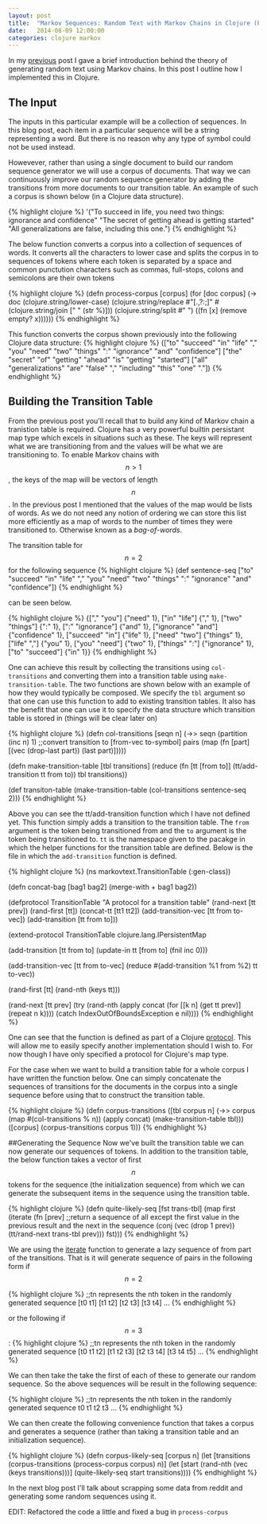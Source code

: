 ```yaml
---
layout: post
title:  "Markov Sequences: Random Text with Markov Chains in Clojure (Part 2)"
date:   2014-08-09 12:00:00
categories: clojure markov
---
```


In my [previous]({{page.previous.url}}) post I gave a brief introduction behind the theory of generating random text using Markov chains. In this post I outline how I implemented this in Clojure.

## The Input
The inputs in this particular example will be a collection of sequences. In this blog post, each item in a particular sequence will be a string representing a word. But there is no reason why any type of symbol could not be used instead. 

Howevever, rather than using a single document to build our random sequence generator we will use a corpus of documents. That way we can continuously improve our random sequence generator by adding the transitions from more documents to our transition table. An example of such a corpus is shown below (in a Clojure data structure).

{% highlight clojure %}
'("To succeed in life, you need two things: ignorance and confidence"
  "The secret of getting ahead is getting started"
  "All generalizations are false, including this one.")
{% endhighlight %}

The below function converts a corpus into a collection of sequences of words. It converts all the characters to lower case and splits the corpus in to sequences of tokens where each token is separated by a space and common punctution characters such as commas, full-stops, colons and semicolons are their own tokens

{% highlight clojure %}
(defn process-corpus [corpus]
  (for [doc corpus]
    (-> doc
         (clojure.string/lower-case)
         (clojure.string/replace #"[\.,?:;]" #(clojure.string/join [" " (str %)]))
         (clojure.string/split #" ")
         ((fn [x] (remove empty? x))))))
{% endhighlight %}

This function converts the corpus shown previously into the following Clojure data structure:
{% highlight clojure %}
(["to" "succeed" "in" "life" "," "you" "need" "two" "things" ":" "ignorance" "and" "confidence"]
 ["the" "secret" "of" "getting" "ahead" "is" "getting" "started"]
 ["all" "generalizations" "are" "false" "," "including" "this" "one" "."])
{% endhighlight %}

## Building the Transition Table
From the previous post you'll recall that to build any kind of Markov chain a tranistion table is required. Clojure has a very powerful builtin persistant map type which excels in situations such as these. The keys will represent what we are transitioning from and the values will be what we are transitioning to. To enable Markov chains with $$n > 1$$, the keys of the map will be vectors of length $$n$$.
In the previous post I mentioned that the values of the map would be lists of words. As we do not need any notion of ordering we can store this list more efficiently as a map of words to the number of times they were transitioned to. Otherwise known as a *bag-of-words*.

The transition table for $$n = 2$$ for the following sequence
{% highlight clojure %}
(def sentence-seq ["to" "succeed" "in" "life" "," "you" "need" "two" "things" ":" "ignorance" "and" "confidence"])
{% endhighlight %}

can be seen below.

{% highlight clojure %}
{["," "you"] {"need" 1},
 ["in" "life"] {"," 1},
 ["two" "things"] {":" 1},
 [":" "ignorance"] {"and" 1},
 ["ignorance" "and"] {"confidence" 1},
 ["succeed" "in"] {"life" 1},
 ["need" "two"] {"things" 1},
 ["life" ","] {"you" 1},
 ["you" "need"] {"two" 1},
 ["things" ":"] {"ignorance" 1},
 ["to" "succeed"] {"in" 1}}
 {% endhighlight %}

One can achieve this result by collecting the transitions using <code>col-transitions</code> and converting them into a transition table using <code>make-transition-table</code>. The two functions are shown below with an example of how they would typically be composed. We specify the <code>tbl</code> argument so that one can use this function to add to existing transition tables. It also has the benefit that one can use it to specify the data structure which transition table is stored in (things will be clear later on)

{% highlight clojure %}
(defn col-transitions [seqn n]
  (->> seqn
       (partition (inc n) 1)
       ;;convert transition to [from-vec to-symbol] pairs
       (map (fn [part] [(vec (drop-last part)) (last part)]))))

(defn make-transition-table [tbl transitions]
  (reduce (fn [tt [from to]] (tt/add-transition tt from to)) tbl transitions))

(def transiton-table 
 (make-transition-table 
   (col-transitions sentence-seq 2)))
{% endhighlight %}


Above you can see the tt/add-transition function which I have not defined yet. This function simply adds a transition to the transition table. The <code>from</code> argument is the token being transitioned from and the <code>to</code> argument is the token being transitioned to. <code>tt</code> is the namespace given to the pacakge in which the helper functions for the transition table are defined. Below is the file in which the <code>add-transition</code> function is defined.

{% highlight clojure %}
(ns markovtext.TransitionTable
  (:gen-class))

(defn concat-bag [bag1 bag2]
  (merge-with + bag1 bag2))

(defprotocol TransitionTable
  "A protocol for a transition table"
  (rand-next [tt prev])
  (rand-first [tt])
  (concat-tt [tt1 tt2])
  (add-transition-vec [tt from to-vec])
  (add-transition [tt from to]))

(extend-protocol TransitionTable
  clojure.lang.IPersistentMap

  (add-transition [tt from to]
    (update-in tt [from to] (fnil inc 0)))

  (add-transition-vec [tt from to-vec]
    (reduce #(add-transition %1 from %2) tt to-vec))

  (rand-first [tt]
    (rand-nth (keys tt)))

  (rand-next [tt prev]
    (try
      (rand-nth (apply concat (for [[k n] (get tt prev)] (repeat n k))))
      (catch IndexOutOfBoundsException e nil))))
{% endhighlight %}

One can see that the function is defined as part of a Clojure [protocol](http://clojure.org/protocols). This will allow me to easily specify another implementation should I wish to. For now though I have only specified a protocol for Clojure's map type.

For the case when we want to build a transition table for a whole corpus I have written the function below. One can simply concatenate the sequences of transitions for the documents in the corpus into a single sequence before using that to construct the transition table.

{% highlight clojure %}
(defn corpus-transitions
  ([tbl corpus n]
      (->> corpus
           (map #(col-transitions % n))
           (apply concat)
           (make-transition-table tbl)))
  ([corpus] (corpus-transitions corpus 1)))
{% endhighlight %}

##Generating the Sequence
Now we've built the transition table we can now generate our sequences of tokens. In addition to the transition table, the below function takes a vector of first $$n$$ tokens for the sequence (the initialization sequence) from which we can generate the subsequent items in the sequence using the transition table.

{% highlight clojure %}
(defn quite-likely-seq [fst trans-tbl]
  (map
   first
   (iterate
    (fn [prev]
      ;;return a sequence of all except the first value in the previous result and the next in the sequence
      (conj (vec (drop 1 prev)) (tt/rand-next trans-tbl prev)))
    fst)))
{% endhighlight %}

We are using the [iterate](http://clojuredocs.org/clojure_core/clojure.core/iterate) function to generate a lazy sequence of from part of the transitions. That is it will generate sequence of pairs in the following form if $$n=2$$

{% highlight clojure %}
;;tn represents the nth token in the randomly generated sequence
[t0 t1] [t1 t2] [t2 t3] [t3 t4] ...
{% endhighlight %}

or the following if $$n=3$$:
{% highlight clojure %}
;;tn represents the nth token in the randomly generated sequence
[t0 t1 t2] [t1 t2 t3] [t2 t3 t4] [t3 t4 t5] ...
{% endhighlight %}

We can then take the take the first of each of these to generate our random sequence. So the above sequences will be result in the following sequence:

{% highlight clojure %}
;;tn represents the nth token in the randomly generated sequence
t0 t1 t2 t3 ...
{% endhighlight %}

We can then create the following convenience function that takes a corpus and generates a sequence (rather than taking a transition table and an initialization sequence).

{% highlight clojure %}
(defn corpus-likely-seq [corpus n]
  (let [transitions (corpus-transitions (process-corpus corpus) n)]
    (let [start (rand-nth (vec (keys transitions)))]
      (quite-likely-seq start transitions))))
{% endhighlight %}

In the next blog post I'll talk about scrapping some data from reddit and generating some random sequences using it.

EDIT: Refactored the code a little and fixed a bug in <code>process-corpus</code>
